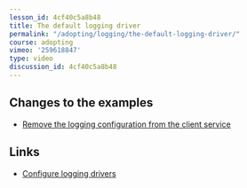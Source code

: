 ```yaml
---
lesson_id: 4cf40c5a8b48
title: The default logging driver
permalink: "/adopting/logging/the-default-logging-driver/"
course: adopting
vimeo: '259618847'
type: video
discussion_id: 4cf40c5a8b48
---
```


## Changes to the examples
* [Remove the logging configuration from the client service](https://github.com/learndocker/docker_examples/commit/458e9bb)

## Links
* [Configure logging drivers](https://docs.docker.com/config/containers/logging/configure/)
